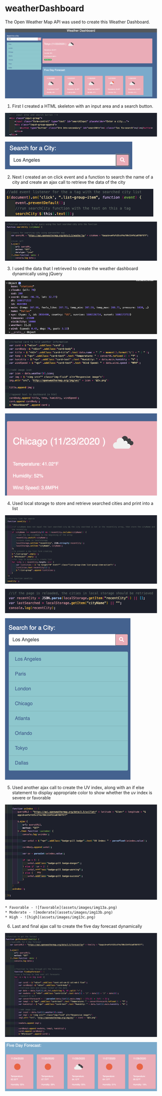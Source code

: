 # weatherDashboard

The Open Weather Map API was used to create this Weather Dashboard.

![Main Page](assets/images/img1.png)

1. First I created a HTML skeleton with an input area and a search button.

![input-group-html](assets/images/img2.png)

![input-group](assets/images/img3.png)

2. Next I created an on click event and a function to search the name of a city and create an ajax call to retrieve the data of the city

![on-click-event](assets/images/img4.png)

![searchCity function](assets/images/img5.png)

3. I used the data that I retrieved to create the weather dashboard dynamically using jQuery

![data](assets/images/img6.png)

![dynamically created dashboard](assets/images/img7.png)

![dashboard](assets/images/img8.png)

4. Used local storage to store and retrieve searched cities and print into a list

![function store](assets/images/img9.png)

![get](assets/images/img10.png)

![searched city list](assets/images/img11.png)

5. Used another ajax call to create the UV index, along with an if else statement to display appropriate color to show whether the uv index is severe or favorable

![uv index](assets/images/img12.png)

    * Favorable - ![favorable](assets/images/img13a.png)
    * Moderate - ![moderate](assets/images/img13b.png)
    * High - ![high](assets/images/img13c.png)



6. Last and final ajax call to create the five day forecast dynamically

![five day forecast](assets/images/img14.png)

![forecast](assets/images/img15.png)


